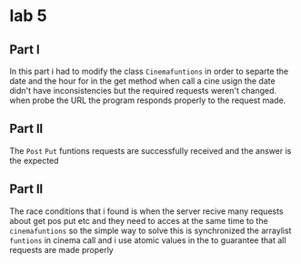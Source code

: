 # lab 5
## Part 	l
In this part i had to modify  the class `Cinemafuntions` in order to separte the date and the hour for in the get method when call a cine usign the date didn't have inconsistencies but the required requests weren't changed.
when probe the URL the program responds properly to the request made.
## Part 	ll
The `Post` `Put` funtions requests are successfully received and the answer is the expected

 ## Part 	ll
 The race conditions that i found is when the server recive many requests about get pos put etc and they need to acces at the same time  to the `cinemafuntions` so the simple way to solve this is synchronized the arraylist `funtions` in cinema call and i use atomic values in the   to guarantee that all requests are made properly
